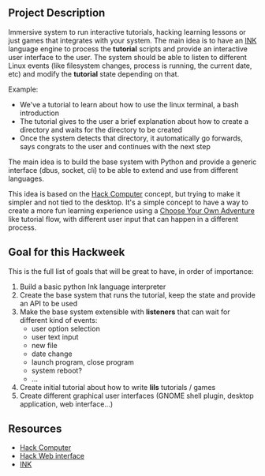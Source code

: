 ## Project Description

Immersive system to run interactive tutorials, hacking learning lessons or just
games that integrates with your system. The main idea is to have an
[INK](https://www.inklestudios.com/ink/) language engine to process the
**tutorial** scripts and provide an interactive user interface to the user. The
system should be able to listen to different Linux events (like filesystem
changes, process is running, the current date, etc) and modify the **tutorial**
state depending on that.

Example:
 * We've a tutorial to learn about how to use the linux terminal, a bash
   introduction
 * The tutorial gives to the user a brief explanation about how to create a
   directory and waits for the directory to be created
 * Once the system detects that directory, it automatically go forwards, says
   congrats to the user and continues with the next step

The main idea is to build the base system with Python and provide a generic
interface (dbus, socket, cli) to be able to extend and use from different
languages.

This idea is based on the [Hack Computer](https://www.hack-computer.com/)
concept, but trying to make it simpler and not tied to the desktop. It's a
simple concept to have a way to create a more fun learning experience using a
[Choose Your Own Adventure](https://en.wikipedia.org/wiki/Choose_Your_Own_Adventure)
like tutorial flow, with different user input that can happen in a different
process.


## Goal for this Hackweek

This is the full list of goals that will be great to have, in order of
importance:

 1. Build a basic python Ink language interpreter
 1. Create the base system that runs the tutorial, keep the state and provide
    an API to be used
 1. Make the base system extensible with **listeners** that can wait for
    different kind of events:
    * user option selection
    * user text input
    * new file
    * date change
    * launch program, close program
    * system reboot?
    * ...
 1. Create initial tutorial about how to write **lils** tutorials / games
 1. Create different graphical user interfaces (GNOME shell plugin, desktop
    application, web interface...)

## Resources

 * [Hack Computer](https://www.hack-computer.com/)
 * [Hack Web interface](https://try.hack-computer.com/)
 * [INK](https://www.inklestudios.com/ink/)
